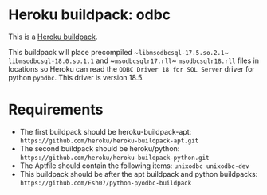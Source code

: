 # Heroku buildpack: odbc

This is a [Heroku buildpack](http://devcenter.heroku.com/articles/buildpacks).

This buildpack will place precompiled ~`libmsodbcsql-17.5.so.2.1`~ `libmsodbcsql-18.0.so.1.1` and ~`msodbcsqlr17.rll`~ `msodbcsqlr18.rll` files in locations so Heroku can read the `ODBC Driver 18 for SQL Server` driver for python `pyodbc`. This driver is version 18.5.

# Requirements

- The first buildpack should be heroku-buildpack-apt:
  `https://github.com/heroku/heroku-buildpack-apt.git`
- The second buildpack should be heroku/python:
  `https://github.com/heroku/heroku-buildpack-python.git`
- The Aptfile should contain the following items:
  `unixodbc unixodbc-dev`
- This buildpack should be after the apt buildpack and python buildpacks:
  `https://github.com/Esh07/python-pyodbc-buildpack`
